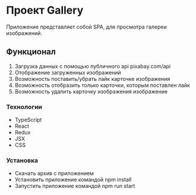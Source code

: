 # Проект Gallery

Приложение представляет собой SPA, для просмотра галереи изображений.

## Функционал

1. Загрузка данных с помощью публичного api pixabay.com/api
2. Отображение загруженных изображений
3. Возможность поставить/убрать лайк карточке изображения
4. Возможность отобразить только карточки, которым поставлен лайк
5. Возможность удалить карточку изображения изображение

### Технологии

- TypeScript
- React
- Redux
- JSX
- CSS

### Установка

- Скачать архив с приложением
- Установить приложение командой npm install
- Запустить приложение командой npm run start
